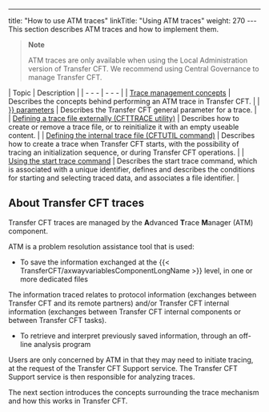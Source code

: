 ---
title: "How to use ATM traces"
linkTitle: "Using ATM traces"
weight: 270
--- This section describes ATM traces and how to implement them.

> **Note**
>
> ATM traces are only available when using the Local Administration version of Transfer CFT. We recommend using Central Governance to manage Transfer CFT.

| Topic  | Description  |
| - - - | - - - |
| [Trace management concepts](trace_management) | Describes the concepts behind performing an ATM trace in Transfer CFT. |
| [}} parameters](parameter_settings) | Describes the Transfer CFT general parameter for a trace. |
| [Defining a trace file externally (CFTTRACE utility)](defining_a_trace_file_externally) | Describes how to create or remove a trace file, or to reinitialize it with an empty useable content. |
| [Defining the internal trace file (CFTUTIL command)](defining_the_internal_trace_file) | Describes how to create a trace when Transfer CFT starts, with the possibility of tracing an initialization sequence, or during Transfer CFT operations. |
| [Using the start trace command]() | Describes the start trace command, which is associated with a unique identifier, defines and describes the conditions for starting and selecting traced data, and associates a file identifier. |

## About Transfer CFT traces

Transfer CFT traces are managed by the ****A****dvanced
****T****race ****M****anager
(ATM) component.

ATM is a problem resolution assistance tool that is used:

- To save the information
    exchanged at the {{< TransferCFT/axwayvariablesComponentLongName >}} level, in one or more dedicated files

The information traced relates to protocol information
(exchanges between Transfer CFT and its remote partners) and/or Transfer
CFT internal information (exchanges between Transfer CFT internal components
or between Transfer CFT tasks).

- To retrieve and
    interpret previously saved information, through an off- line analysis program

Users are only concerned by ATM in that they may need to initiate tracing,
at the request of the Transfer CFT Support service. The Transfer CFT Support
service is then responsible for analyzing traces.

The next section introduces the concepts
surrounding the trace mechanism and how this works in Transfer CFT.
